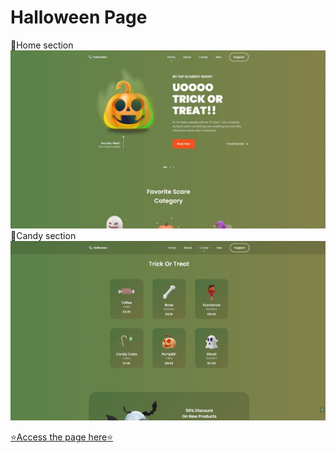 # Halloween Page

🎃Home section
![image](./assets/img/readme/home.jpg)
🎃Candy section
![image](./assets/img/readme/home2.jpg)

[⭐Access the page here⭐](https://bea-sbispo.github.io/Halloween-Page/)
